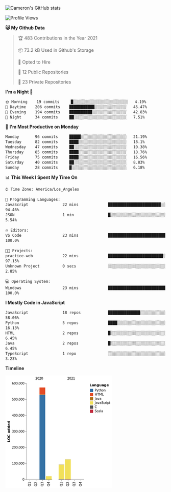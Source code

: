 ![Cameron's GitHub stats](https://github-readme-stats.vercel.app/api?username=gouldcs&show_icons=true&theme=great-gatsby&show_icons=true&count_private=true)


<!--START_SECTION:waka-->
![Profile Views](http://img.shields.io/badge/Profile%20Views-4-blue)

**🐱 My Github Data** 

> 🏆 483 Contributions in the Year 2021
 > 
> 📦 73.2 kB Used in Github's Storage 
 > 
> 💼 Opted to Hire
 > 
> 📜 12 Public Repositories 
 > 
> 🔑 23 Private Repositories  
 > 
**I'm a Night 🦉** 

```text
🌞 Morning    19 commits     █░░░░░░░░░░░░░░░░░░░░░░░░   4.19% 
🌆 Daytime    206 commits    ███████████░░░░░░░░░░░░░░   45.47% 
🌃 Evening    194 commits    ██████████░░░░░░░░░░░░░░░   42.83% 
🌙 Night      34 commits     ██░░░░░░░░░░░░░░░░░░░░░░░   7.51%

```
📅 **I'm Most Productive on Monday** 

```text
Monday       96 commits     █████░░░░░░░░░░░░░░░░░░░░   21.19% 
Tuesday      82 commits     ████░░░░░░░░░░░░░░░░░░░░░   18.1% 
Wednesday    47 commits     ██░░░░░░░░░░░░░░░░░░░░░░░   10.38% 
Thursday     85 commits     ████░░░░░░░░░░░░░░░░░░░░░   18.76% 
Friday       75 commits     ████░░░░░░░░░░░░░░░░░░░░░   16.56% 
Saturday     40 commits     ██░░░░░░░░░░░░░░░░░░░░░░░   8.83% 
Sunday       28 commits     █░░░░░░░░░░░░░░░░░░░░░░░░   6.18%

```


📊 **This Week I Spent My Time On** 

```text
⌚︎ Time Zone: America/Los_Angeles

💬 Programming Languages: 
JavaScript               22 mins             ███████████████████████░░   94.46% 
JSON                     1 min               █░░░░░░░░░░░░░░░░░░░░░░░░   5.54%

🔥 Editors: 
VS Code                  23 mins             █████████████████████████   100.0%

🐱‍💻 Projects: 
practice-web             22 mins             ████████████████████████░   97.15% 
Unknown Project          0 secs              ░░░░░░░░░░░░░░░░░░░░░░░░░   2.85%

💻 Operating System: 
Windows                  23 mins             █████████████████████████   100.0%

```

**I Mostly Code in JavaScript** 

```text
JavaScript               18 repos            ██████████████░░░░░░░░░░░   58.06% 
Python                   5 repos             ████░░░░░░░░░░░░░░░░░░░░░   16.13% 
HTML                     2 repos             █░░░░░░░░░░░░░░░░░░░░░░░░   6.45% 
Java                     2 repos             █░░░░░░░░░░░░░░░░░░░░░░░░   6.45% 
TypeScript               1 repo              ░░░░░░░░░░░░░░░░░░░░░░░░░   3.23%

```


**Timeline**

![Chart not found](https://raw.githubusercontent.com/gouldcs/gouldcs/main/charts/bar_graph.png) 


<!--END_SECTION:waka-->

<!--
**gouldcs/gouldcs** is a ✨ _special_ ✨ repository because its `README.md` (this file) appears on your GitHub profile.

Here are some ideas to get you started:

- 🔭 I’m currently working on ...
- 🌱 I’m currently learning ...
- 👯 I’m looking to collaborate on ...
- 🤔 I’m looking for help with ...
- 💬 Ask me about ...
- 📫 How to reach me: ...
- 😄 Pronouns: ...
- ⚡ Fun fact: ...
-->
